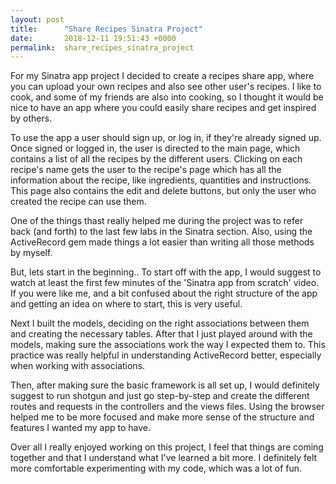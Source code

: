 ```yaml
---
layout: post
title:      "Share Recipes Sinatra Project"
date:       2018-12-11 19:51:43 +0000
permalink:  share_recipes_sinatra_project
---
```



For my Sinatra app project I decided to create a recipes share app, where you can upload your own recipes and also see other user's recipes. 
I like to cook, and some of my friends are also into cooking, so I thought it would be nice to have an app where you could easily share recipes and get inspired by others. 

To use the app a user should sign up, or log in, if they're already signed up.
Once signed or logged in, the user is directed to the main page, which contains a list of all the recipes by the different users. 
Clicking on each recipe's name gets the user to the recipe's page which has all the information about the recipe, like ingredients, quantities and instructions. This page also contains the edit and delete buttons, but only the user who created the recipe can use them. 

One of the things thast really helped me during the project was to refer back (and forth)  to the last few labs in the Sinatra section. 
Also, using the ActiveRecord gem made things a lot easier than writing all those methods by myself. 

But, lets start in the beginning.. 
To start off with the app, I would suggest to watch at least the first few minutes of the 'Sinatra app from scratch' video. 
If you were like me, and a bit confused about the right structure of the app and getting an idea on where to start, this is very useful. 

Next I built the models, deciding on the right associations between them and creating the necessary tables.
After that I just played around with the models, making sure the associations work the way I expected them to. 
This practice was really helpful in understanding ActiveRecord better, especially when working with associations. 

Then, after making sure the basic framework is all set up, I would definitely suggest to run shotgun and just go step-by-step  and create the  different routes and requests in the controllers and the views files. Using the browser helped me to be more focused and make more sense of the structure and features I wanted my app to have.

Over all I really enjoyed working on this project, I feel that things are coming together and that I understand what I've learned a bit more.  I definitely felt more comfortable experimenting  with my code, which was a lot of fun. 



